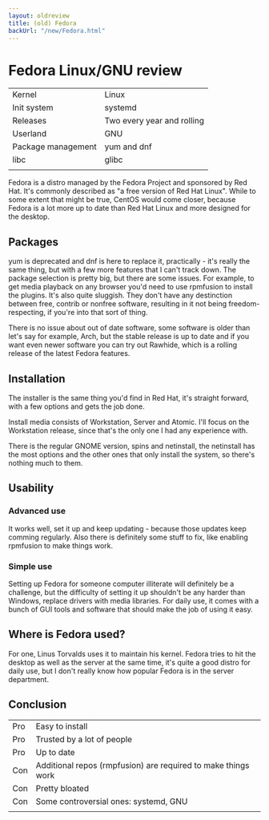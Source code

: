 ```yaml
---
layout: oldreview
title: (old) Fedora
backUrl: "/new/Fedora.html"
---
```


# Fedora Linux/GNU review

| | |
| - | - |
| Kernel |	Linux |
| Init system | 	systemd |
| Releases |	Two every year and rolling |
| Userland |	GNU |
| Package management | 	yum and dnf |
| libc |	glibc |
| | |

Fedora is a distro managed by the Fedora Project and sponsored by Red Hat. It's commonly described as "a free version of Red Hat Linux". While to some extent that might be true, CentOS would come closer, because Fedora is a lot more up to date than Red Hat Linux and more designed for the desktop.

## Packages

yum is deprecated and dnf is here to replace it, practically - it's really the same thing, but with a few more features that I can't track down. The package selection is pretty big, but there are some issues. For example, to get media playback on any browser you'd need to use rpmfusion to install the plugins. It's also quite sluggish. They don't have any destinction between free, contrib or nonfree software, resulting in it not being freedom-respecting, if you're into that sort of thing.

There is no issue about out of date software, some software is older than let's say for example, Arch, but the stable release is up to date and if you want even newer software you can try out Rawhide, which is a rolling release of the latest Fedora features.

## Installation

The installer is the same thing you'd find in Red Hat, it's straight forward, with a few options and gets the job done.

Install media consists of Workstation, Server and Atomic. I'll focus on the Workstation release, since that's the only one I had any experience with.

There is the regular GNOME version, spins and netinstall, the netinstall has the most options and the other ones that only install the system, so there's nothing much to them.

## Usability

### Advanced use

It works well, set it up and keep updating - because those updates keep comming regularly. Also there is definitely some stuff to fix, like enabling rpmfusion to make things work.

### Simple use

Setting up Fedora for someone computer illiterate will definitely be a challenge, but the difficulty of setting it up shouldn't be any harder than Windows, replace drivers with media libraries. For daily use, it comes with a bunch of GUI tools and software that should make the job of using it easy.

## Where is Fedora used?

For one, Linus Torvalds uses it to maintain his kernel. Fedora tries to hit the desktop as well as the server at the same time, it's quite a good distro for daily use, but I don't really know how popular Fedora is in the server department.

## Conclusion

| | |
| - | - |
| Pro | Easy to install
| Pro | Trusted by a lot of people
| Pro | Up to date
| Con | Additional repos (rmpfusion) are required to make things work
| Con | Pretty bloated
| Con | Some controversial ones: systemd, GNU
| | |
